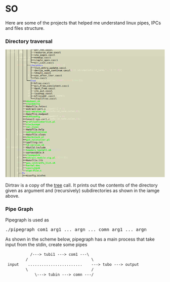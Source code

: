 # SO

Here are some of the projects that helped me understand linux pipes, IPCs and files structure.

<h3>Directory traversal</h3>

<img src = "dir.png"/>

<p>Dirtrav is a copy of the <a href = "https://linux.die.net/man/1/tree">tree</a> call. It prints out the contents of the directory given as argument and (recursively) subdirectories as shown in the iamge above.</p>


<h3>Pipe Graph</h3>

<p>
Pipegraph is used as <xmp>./pipegraph com1 arg1 ... argn ... comn arg1 ... argn</xmp> 
  As shown in the scheme below, pipegraph has a main process that take input from the stdin, create some pipes
</p>


               /---> tubi1 ---> com1 ---\
             /                            \
     input    ........................    ---> tubo ---> output         
             \                            /
	             \---> tubin ---> comn ---/            




